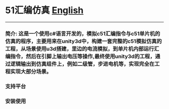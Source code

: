 # 51汇编仿真 [English](https://github.com/kamaba/)

------------------------------------------------------------------------

### 简介: 这是一个使用c#语言开发的，模拟c51汇编指令与c51单片机的仿真的程序，主要用来在unity3d中，构建一套完整的c51模拟仿真的工程，从场景使用u3d搭建，里边的电流模拟，到单片机内部运行汇编指令，然后在引脚上输出电压等操作,最终使用unity3d的工程，通过逻辑输出到仿真组件上，例如二级管，步进电机等，实现完全在工程实现大部分场景。



### 支持平台

### 安装使用
